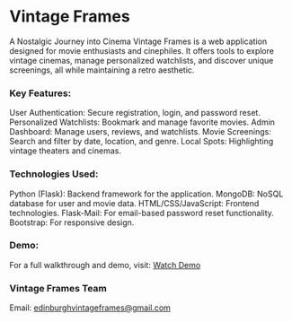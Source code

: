 # Vintage Frames
A Nostalgic Journey into Cinema
Vintage Frames is a web application designed for movie enthusiasts and cinephiles. It offers tools to explore vintage cinemas, manage personalized watchlists, and discover unique screenings, all while maintaining a retro aesthetic.

### Key Features:
User Authentication: Secure registration, login, and password reset.
Personalized Watchlists: Bookmark and manage favorite movies.
Admin Dashboard: Manage users, reviews, and watchlists.
Movie Screenings: Search and filter by date, location, and genre.
Local Spots: Highlighting vintage theaters and cinemas.

### Technologies Used:
Python (Flask): Backend framework for the application.
MongoDB: NoSQL database for user and movie data.
HTML/CSS/JavaScript: Frontend technologies.
Flask-Mail: For email-based password reset functionality.
Bootstrap: For responsive design.

### Demo:
For a full walkthrough and demo, visit: [Watch Demo](https://youtu.be/t1-9XHQUXm4)

### Vintage Frames Team
Email: edinburghvintageframes@gmail.com
